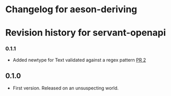 # Changelog for aeson-deriving

# Revision history for servant-openapi

### 0.1.1

* Added newtype for Text validated against a regex pattern [PR 2](https://github.com/fieldstrength/aeson-deriving/pull/2)

## 0.1.0

* First version. Released on an unsuspecting world.
